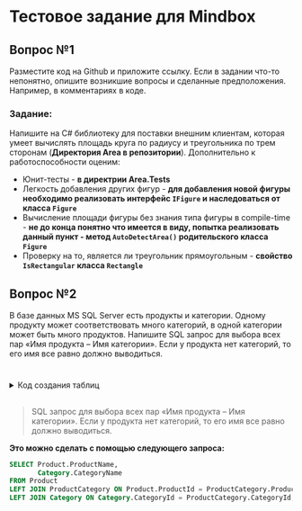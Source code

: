 # Тестовое задание для Mindbox

## Вопрос №1
Разместите код на Github и приложите ссылку. Если в задании что-то непонятно, опишите возникшие вопросы и сделанные предположения. Например, в комментариях в коде.
### Задание:
Напишите на C# библиотеку для поставки внешним клиентам, которая умеет вычислять площадь круга по радиусу и треугольника по трем сторонам (__Директория Area в репозитории__). Дополнительно к работоспособности оценим:
- Юнит-тесты - **в директрии Area.Tests**
- Легкость добавления других фигур - __для добавления новой фигуры необходимо реализовать интерфейс `IFigure` и наследоваться от класса `Figure`__
- Вычисление площади фигуры без знания типа фигуры в compile-time - __не до конца понятно что имеется в виду, попытка реализовать данный пункт - метод `AutoDetectArea()` родительского класса `Figure`__
- Проверку на то, является ли треугольник прямоугольным - __свойство `IsRectangular` класса `Rectangle`__

## Вопрос №2
В базе данных MS SQL Server есть продукты и категории. Одному продукту может соответствовать много категорий, в одной категории может быть много продуктов. Напишите SQL запрос для выбора всех пар «Имя продукта – Имя категории». Если у продукта нет категорий, то его имя все равно должно выводиться.

#

<details>
  <summary>Код создания таблиц</summary>
  
  *Судя во всему в данном случае имеем связь многие ко многим*
  
  Примерная структура базы данных могла бы выглядеть следующим образом:
  
  ```sql
	CREATE TABLE Product
	(
		ProductId int PRIMARY KEY,
		ProductName nvarchar(64) NOT NULL
	);

	INSERT INTO Product(ProductId, ProductName) VALUES (1, 'bread');
	INSERT INTO Product(ProductId, ProductName) VALUES (2, 'coffe');
	INSERT INTO Product(ProductId, ProductName) VALUES (3, 'apple');
	INSERT INTO Product(ProductId, ProductName) VALUES (4, 'tomato');
	INSERT INTO Product(ProductId, ProductName) VALUES (5, 'bear');
	INSERT INTO Product(ProductId, ProductName) VALUES (6, 'pepper');


	CREATE TABLE Category 
	(
		CategoryId int PRIMARY KEY,
		CategoryName nvarchar(32) NOT NULL
	);

	INSERT INTO Category(CategoryId, CategoryName) VALUES (1, 'drink');
	INSERT INTO Category(CategoryId, CategoryName) VALUES (2, 'fruit');
	INSERT INTO Category(CategoryId, CategoryName) VALUES (3, 'perishable');
	INSERT INTO Category(CategoryId, CategoryName) VALUES (4, 'long-term storage');
	INSERT INTO Category(CategoryId, CategoryName) VALUES (5, 'vegetables');


	CREATE TABLE ProductCategory 
	(
		ProductId int FOREIGN KEY REFERENCES Product,
		CategoryId int FOREIGN KEY REFERENCES Category 
		PRIMARY key(ProductId, CategoryId)
	);

	INSERT INTO ProductCategory(ProductId, CategoryId) VALUES (2, 1);
	INSERT INTO ProductCategory(ProductId, CategoryId) VALUES (2, 4);
	INSERT INTO ProductCategory(ProductId, CategoryId) VALUES (3, 2);
	INSERT INTO ProductCategory(ProductId, CategoryId) VALUES (3, 3);
	INSERT INTO ProductCategory(ProductId, CategoryId) VALUES (4, 3);
	INSERT INTO ProductCategory(ProductId, CategoryId) VALUES (4, 5);
	INSERT INTO ProductCategory(ProductId, CategoryId) VALUES (5, 1);
  ```
  
</details>

##

> SQL запрос для выбора всех пар «Имя продукта – Имя категории». Если у продукта нет категорий, то его имя все равно должно выводиться.

__Это можно сделать с помощью следующего запроса:__
```sql
SELECT Product.ProductName,
       Category.CategoryName
FROM Product
LEFT JOIN ProductCategory ON Product.ProductId = ProductCategory.ProductId
LEFT JOIN Category ON Category.CategoryId = ProductCategory.CategoryId;
```
